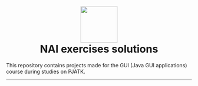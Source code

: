 <h1 align="center">
  <div>
    <img width="100" src="https://raw.githubusercontent.com/MarosLodnipeguh/PJATK/master/logo.png" alt="" />
  </div>
  NAI exercises solutions
</h1>

This repository contains projects made for the GUI (Java GUI applications) course during studies on PJATK.

---

